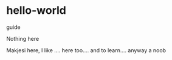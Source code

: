 # hello-world
guide

Nothing here

Makjesi here, I like .... here too.... and to learn.... anyway a noob
